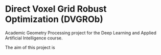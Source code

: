 # Direct Voxel Grid Robust Optimization (DVGROb)
Academic Geometry Processing project for the Deep Learning and Applied Artificial Intelligence course.

The aim of this project is 
